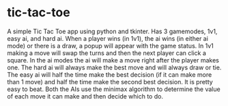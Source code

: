 # tic-tac-toe

A simple Tic Tac Toe app using python and tkinter. Has 3 gamemodes, 1v1, easy ai, and hard ai. When a player wins (in 1v1), the ai wins (in either ai mode) or there is a draw, a popup will appear with the game status. In 1v1 making a move will swap the turns and then the next player can click a square. In the ai modes the ai will make a move right after the player makes one. The hard ai will always make the best move and will always draw or tie. The easy ai will half the time make the best decision (if it can make more than 1 move) and half the time make the second best decision. It is pretty easy to beat. Both the AIs use the minimax algorithm to determine the value of each move it can make and then decide which to do.
